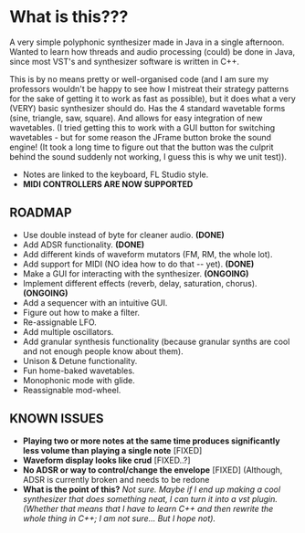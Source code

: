 # **What is this???**

A very simple polyphonic synthesizer made in Java in a single afternoon.
Wanted to learn how threads and audio processing (could) be done in Java, since most VST's and synthesizer software is written in C++.

This is by no means pretty or well-organised code (and I am sure my professors wouldn't be happy to see how I mistreat their strategy patterns for the sake of getting it to work as
fast as possible), but it does what a very (VERY) basic synthesizer should do. Has the 4 standard wavetable forms (sine, triangle, saw, square). And allows for easy integration of new wavetables. (I tried getting this to work with a GUI button for switching wavetables - but for some reason the JFrame button broke the sound engine! (It took a long time to figure out that the button was the culprit behind the sound suddenly not working, I guess this is why we unit test)).


* Notes are linked to the keyboard, FL Studio style.
* **MIDI CONTROLLERS ARE NOW SUPPORTED**

## ROADMAP
* Use double instead of byte for cleaner audio. **(DONE)**
* Add ADSR functionality. **(DONE)**
* Add different kinds of waveform mutators (FM, RM, the whole lot).
* Add support for MIDI (NO idea how to do that -- yet). **(DONE)**
* Make a GUI for interacting with the synthesizer. **(ONGOING)**
* Implement different effects (reverb, delay, saturation, chorus). **(ONGOING)**
* Add a sequencer with an intuitive GUI.
* Figure out how to make a filter.
* Re-assignable LFO.
* Add multiple oscillators.
* Add granular synthesis functionality (because granular synths are cool and not enough people know about them).
* Unison & Detune functionality.
* Fun home-baked wavetables.
* Monophonic mode with glide.
* Reassignable mod-wheel.

## KNOWN ISSUES
* **Playing two or more notes at the same time produces significantly less volume than playing a single note**
[FIXED]
* **Waveform display looks like crud**
[FIXED..?]
* **No ADSR or way to control/change the envelope**
[FIXED] (Although, ADSR is currently broken and needs to be redone
* **What is the point of this?**
_Not sure. Maybe if I end up making a cool synthesizer that does something neat, I can turn it into a vst plugin. (Whether that means that I have to learn C++ and then rewrite the whole thing in C++; I am not sure... But I hope not)._


